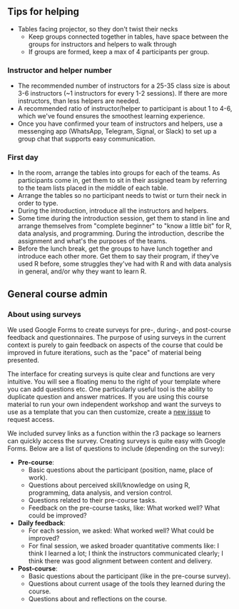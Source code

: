 
## Tips for helping

- Tables facing projector, so they don't twist their necks
    - Keep groups connected together in tables, have space between the groups 
    for instructors and helpers to walk through
    - If groups are formed, keep a max of 4 participants per group.

### Instructor and helper number

- The recommended number of instructors for a 25-35 class size is about 3-6
instructors (~1 instructors for every 1-2 sessions).
If there are more instructors, than less helpers are needed. 
- A recommended ratio of instructor/helper to participant is about 1 to 4-6,
which we've found ensures the smoothest learning experience.
- Once you have confirmed your team of instructors and helpers, use a
messenging app (WhatsApp, Telegram, Signal, or Slack) to set up a group chat
that supports easy communication.

### First day

- In the room, arrange the tables into groups for each of the teams.
As participants come in, get them to sit in their assigned team by referring to
the team lists placed in the middle of each table.
- Arrange the tables so no participant needs to twist or turn their neck in order to type.
- During the introduction, introduce all the instructors and helpers.
- Some time during the introduction session, 
get them to stand in line and arrange themselves from 
"complete beginner" to "know a little bit" for R, 
data analysis, and programming.
During the introduction, 
describe the assignment and what's the purposes of the teams.
- Before the lunch break, get the groups to have lunch together 
and introduce each other more. 
Get them to say their program, if they've used R before, 
some struggles they've had with R and with data analysis in general, 
and/or why they want to learn R.

## General course admin

### About using surveys

We used Google Forms to create surveys for pre-, during-, and post-course
feedback and questionnaires. The purpose of using surveys in the current context
is purely to gain feedback on aspects of the course that could be improved
in future iterations, such as the "pace" of material being presented.

The interface for creating surveys is quite clear and functions are very intuitive. 
You will see a floating menu to the right of your template where you can add 
questions etc. One particularly useful tool is the ability to duplicate question and answer
matrices. If you are using this course material to run your own independent workshop
and want the surveys to use as a template that you can then customize,
create a [new issue](https://gitlab.com/rostools/r-cubed/-/issues/new) to request
access.

We included survey links as a function within the r3 package so learners can quickly 
access the survey. Creating surveys is quite easy with Google Forms. Below are a 
list of questions to include (depending on the survey):

- **Pre-course**:
    - Basic questions about the participant (position, name, place of work).
    - Questions about perceived skill/knowledge on using R, programming, data
    analysis, and version control.
    - Questions related to their pre-course tasks.
    - Feedback on the pre-course tasks, like: What worked well? What could be improved?
- **Daily feedback**:
    - For each session, we asked: What worked well? What could be improved?
    - For final session, we asked broader quantitative comments like: I think I
    learned a lot; I think the instructors communicated clearly; I think there 
    was good alignment between content and delivery.
- **Post-course**:
    - Basic questions about the participant (like in the pre-course survey).
    - Questions about current usage of the tools they learned during the course.
    - Questions about and reflections on the course.
